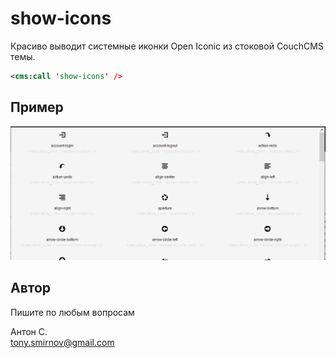 # show-icons

Красиво выводит системные иконки Open Iconic из стоковой CouchCMS темы.

```xml
<cms:call 'show-icons' />
```

## Пример

![](img/show-icons.png)

## Автор

Пишите по любым вопросам

Антон С.\
tony.smirnov@gmail.com
